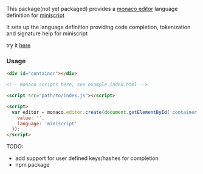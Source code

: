 This package(not yet packaged) provides a [monaco editor](https://microsoft.github.io/monaco-editor/index.html) 
language definition for
[miniscript](http://bitcoin.sipa.be/miniscript/miniscript.html)

It sets up the language definition providing code completion, tokenization and signature help for miniscript

try it [here](https://rsbondi.github.io/monaco-miniscript/)

### Usage

```html
<div id="container"></div>

<!-- monaco scripts here, see example index.html -->

<script src="path/to/index.js"></script>

<script>
  var editor = monaco.editor.create(document.getElementById('container'), {
    value: '',
    language: 'miniscript'
  });
</script>
```


TODO: 
* add support for user defined keys/hashes for completion
* npm package